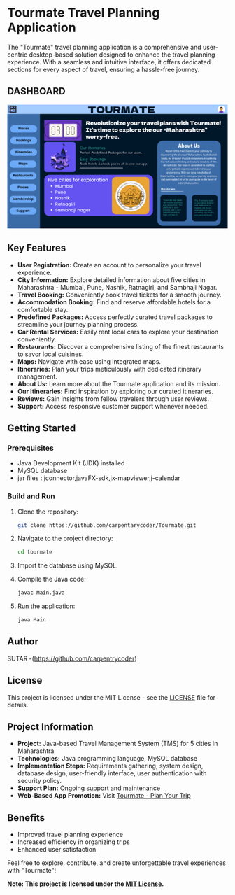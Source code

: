 # Tourmate Travel Planning Application

The "Tourmate" travel planning application is a comprehensive and user-centric desktop-based solution designed to enhance the travel planning experience. With a seamless and intuitive interface, it offers dedicated sections for every aspect of travel, ensuring a hassle-free journey.

## DASHBOARD 
![Tourmate App](src/icons/dashboard.png)
## Key Features

- **User Registration:** Create an account to personalize your travel experience.
- **City Information:** Explore detailed information about five cities in Maharashtra - Mumbai, Pune, Nashik, Ratnagiri, and Sambhaji Nagar.
- **Travel Booking:** Conveniently book travel tickets for a smooth journey.
- **Accommodation Booking:** Find and reserve affordable hotels for a comfortable stay.
- **Predefined Packages:** Access perfectly curated travel packages to streamline your journey planning process.
- **Car Rental Services:** Easily rent local cars to explore your destination conveniently.
- **Restaurants:** Discover a comprehensive listing of the finest restaurants to savor local cuisines.
- **Maps:** Navigate with ease using integrated maps.
- **Itineraries:** Plan your trips meticulously with dedicated itinerary management.
- **About Us:** Learn more about the Tourmate application and its mission.
- **Our Itineraries:** Find inspiration by exploring our curated itineraries.
- **Reviews:** Gain insights from fellow travelers through user reviews.
- **Support:** Access responsive customer support whenever needed.

## Getting Started

### Prerequisites

- Java Development Kit (JDK) installed
- MySQL database
- jar files : jconnector,javaFX-sdk,jx-mapviewer,j-calendar 

### Build and Run

1. Clone the repository:

   ```bash
   git clone https://github.com/carpentarycoder/Tourmate.git
   ```

2. Navigate to the project directory:

   ```bash
   cd tourmate
   ```

3. Import the database using MySQL.

4. Compile the Java code:

   ```bash
   javac Main.java
   ```

5. Run the application:

   ```bash
   java Main
   ```

## Author

SUTAR -(https://github.com/carpentrycoder)

## License

This project is licensed under the MIT License - see the [LICENSE](LICENSE) file for details.

## Project Information

- **Project:** Java-based Travel Management System (TMS) for 5 cities in Maharashtra
- **Technologies:** Java programming language, MySQL database
- **Implementation Steps:** Requirements gathering, system design, database design, user-friendly interface, user authentication with security policy.
- **Support Plan:** Ongoing support and maintenance
- **Web-Based App Promotion:** Visit [Tourmate - Plan Your Trip](https://tourmate-plan-your-trip.framer.ai/)

## Benefits

- Improved travel planning experience
- Increased efficiency in organizing trips
- Enhanced user satisfaction

Feel free to explore, contribute, and create unforgettable travel experiences with "Tourmate"!

**Note: This project is licensed under the [MIT License](LICENSE).**
